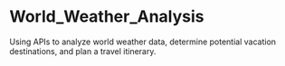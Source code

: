 # World_Weather_Analysis
Using APIs to analyze world weather data, determine potential vacation destinations, and plan a travel itinerary.
